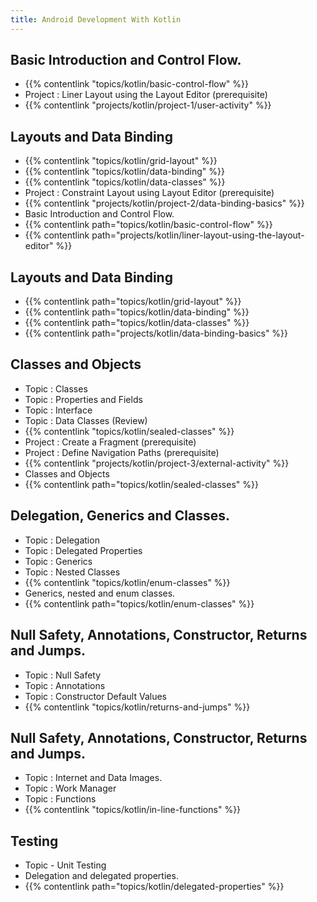 ```yaml
---
title: Android Development With Kotlin
---
```


## Basic Introduction and Control Flow.

- {{% contentlink "topics/kotlin/basic-control-flow" %}}
- Project : Liner Layout using the Layout Editor (prerequisite)
- {{% contentlink "projects/kotlin/project-1/user-activity" %}}

## Layouts and Data Binding

- {{% contentlink "topics/kotlin/grid-layout" %}}
- {{% contentlink "topics/kotlin/data-binding" %}}
- {{% contentlink "topics/kotlin/data-classes" %}}
- Project : Constraint Layout using Layout Editor (prerequisite)
- {{% contentlink "projects/kotlin/project-2/data-binding-basics" %}}
- Basic Introduction and Control Flow.
- {{% contentlink path="topics/kotlin/basic-control-flow" %}}
- {{% contentlink path="projects/kotlin/liner-layout-using-the-layout-editor" %}}

## Layouts and Data Binding

- {{% contentlink path="topics/kotlin/grid-layout" %}}
- {{% contentlink path="topics/kotlin/data-binding" %}}
- {{% contentlink path="topics/kotlin/data-classes" %}}
- {{% contentlink path="projects/kotlin/data-binding-basics" %}}


## Classes and Objects

- Topic : Classes
- Topic : Properties and Fields
- Topic : Interface
- Topic : Data Classes (Review)
- {{% contentlink "topics/kotlin/sealed-classes" %}}
- Project : Create a Fragment (prerequisite)
- Project : Define Navigation Paths (prerequisite)
- {{% contentlink "projects/kotlin/project-3/external-activity" %}}
- Classes and Objects
- {{% contentlink path="topics/kotlin/sealed-classes" %}}

## Delegation, Generics and Classes.

- Topic : Delegation
- Topic : Delegated Properties
- Topic : Generics
- Topic : Nested Classes
- {{% contentlink "topics/kotlin/enum-classes" %}}
- Generics, nested and enum classes.
- {{% contentlink path="topics/kotlin/enum-classes" %}}

##  Null Safety, Annotations, Constructor, Returns and Jumps.

- Topic : Null Safety
- Topic : Annotations
- Topic : Constructor Default Values
- {{% contentlink "topics/kotlin/returns-and-jumps" %}}

## Null Safety, Annotations, Constructor, Returns and Jumps.

- Topic : Internet and Data Images.
- Topic : Work Manager
- Topic : Functions
- {{% contentlink "topics/kotlin/in-line-functions" %}}

## Testing
- Topic - Unit Testing
- Delegation and delegated properties.
- {{% contentlink path="topics/kotlin/delegated-properties" %}}
